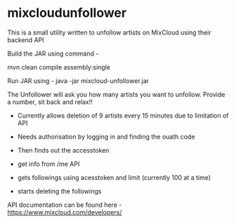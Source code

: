 # mixcloudunfollower
This is a small utility written to unfollow artists on MixCloud using their backend API

Build the JAR using command - 


mvn clean compile assembly:single

Run JAR using - java -jar mixcloud-unfollower.jar


The Unfollower will ask you how many artists you want to unfollow. Provide a number, sit back and relax!!

- Currently allows deletion of 9 artists every 15 minutes due to limitation of API

- Needs authorisation by logging in and finding the ouath code

- Then finds out the accesstoken

- get info from /me API

- gets followings using acesstoken and limit (currently 100 at a time)

- starts deleting the followings

API documentation can be found here - https://www.mixcloud.com/developers/ 

